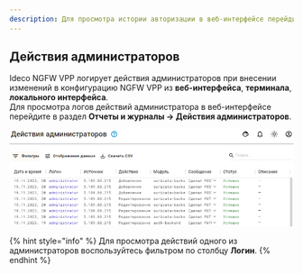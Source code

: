 ```yaml
---
description: Для просмотра истории авторизации в веб-интерфейсе перейдите в раздел Отчеты и журналы -> Действия администраторов.
---
```

## Действия администраторов

Ideco NGFW VPP логирует действия администраторов при внесении изменений в конфигурацию NGFW VPP из **веб-интерфейса**, **терминала**, **локального интерфейса**.\
Для просмотра логов действий администратора в веб-интерфейсе перейдите в раздел **Отчеты и журналы -> Действия администраторов**.

![](/.gitbook/assets/log2.png)

{% hint style="info" %}
Для просмотра действий одного из администраторов воспользуйтесь фильтром по столбцу **Логин**.
{% endhint %}